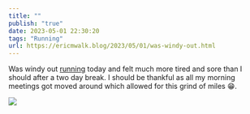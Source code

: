 ```yaml
---
title: ""
publish: "true"
date: 2023-05-01 22:30:20
tags: "Running"
url: https://ericmwalk.blog/2023/05/01/was-windy-out.html
---
```


Was windy out [running](http://www.strava.com/activities/8991469226) today and felt much more tired and sore than I should after a two day break. I should be thankful as all my morning meetings got moved around which allowed for this grind of miles 😁.

![](https://ericmwalk.blog/uploads/2023/9efa4590d9.jpg)